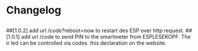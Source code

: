 # Changelog
##
##[1.0.2]
add url /code?reboot=now to restart des ESP over http request.
##[1.0.1]
add url /code to send PIN to the smartmeter from ESPLESEKOPF. The ir led can be controlled via codes. this declaration on the website.
